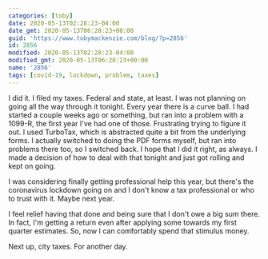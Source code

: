 ```yaml
---
categories: [toby]
date: 2020-05-13T02:28:23-04:00
date_gmt: 2020-05-13T06:28:23+00:00
guid: 'https://www.tobymackenzie.com/blog/?p=2856'
id: 2856
modified: 2020-05-13T02:28:23-04:00
modified_gmt: 2020-05-13T06:28:23+00:00
name: '2856'
tags: [covid-19, lockdown, problem, taxes]
---
```


I did it.  I filed my taxes.<!--more-->  Federal and state, at least.  I was not planning on going all the way through it tonight.  Every year there is a curve ball.  I had started a couple weeks ago or something, but ran into a problem with a 1099-R, the first year I've had one of those.  Frustrating trying to figure it out.  I used TurboTax, which is abstracted quite a bit from the underlying forms. I actually switched to doing the PDF forms myself, but ran into problems there too, so I switched back.  I hope that I did it right, as always.  I made a decision of how to deal with that tonight and just got rolling and kept on going.

I was considering finally getting professional help this year, but there's the coronavirus lockdown going on and I don't know a tax professional or who to trust with it.  Maybe next year.

I feel relief having that done and being sure that I don't owe a big sum there.  In fact, I'm getting a return even after applying some towards my first quarter estimates.  So, now I can comfortably spend that stimulus money.

Next up, city taxes.  For another day.
